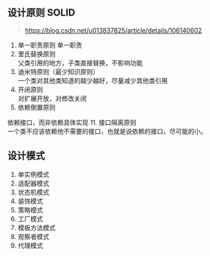 ## 设计原则 SOLID 
> https://blog.csdn.net/u013837825/article/details/106140602
1. 单一职责原则
单一职责
3. 里氏替换原则  
父类引用的地方，子类直接替换，不影响功能
5. 迪米特原则（最少知识原则）  
一个类对其他类知道的越少越好，尽量减少其他类引用
7. 开闭原则  
对扩展开放，对修改关闭
9. 依赖倒置原则  

依赖接口，而非依赖具体实现
11. 接口隔离原则  
一个类不应该依赖他不需要的接口，也就是说依赖的接口，尽可能的小。  
 
## 设计模式
1. 单实例模式
2. 适配器模式
3. 状态机模式
4. 装饰模式
5. 策略模式
6. 工厂模式
7. 模板方法模式
8. 观察者模式
9. 代理模式
